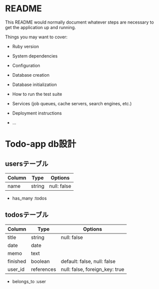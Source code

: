 # README

This README would normally document whatever steps are necessary to get the
application up and running.

Things you may want to cover:

* Ruby version

* System dependencies

* Configuration

* Database creation

* Database initialization

* How to run the test suite

* Services (job queues, cache servers, search engines, etc.)

* Deployment instructions

* ...

# Todo-app db設計
## usersテーブル
|Column|Type|Options|
|------|----|-------|
|name|string|null: false|
- has_many :todos

## todosテーブル
|Column|Type|Options|
|------|----|-------|
|title|string|null: false|
|date|date||
|memo|text||
|finished|boolean|default: false, null: false|
|user_id|references|null: false, foreign_key: true|
- belongs_to :user